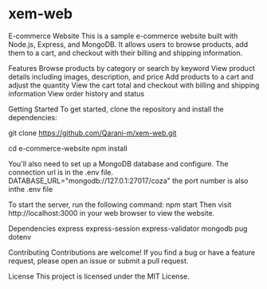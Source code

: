 # xem-web
E-commerce Website
This is a sample e-commerce website built with Node.js, Express, and MongoDB. It allows users to browse products, add them to a cart, and checkout with their billing and shipping information.

Features
Browse products by category or search by keyword
View product details including images, description, and price
Add products to a cart and adjust the quantity
View the cart total and checkout with billing and shipping information
View order history and status

Getting Started
To get started, clone the repository and install the dependencies:

git clone https://github.com/Qarani-m/xem-web.git

cd e-commerce-website
npm install

You'll also need to set up a MongoDB database and configure.
The connection url is in the .env file.
DATABASE_URL="mongodb://127.0.1:27017/coza"
the port number is also inthe .env file

To start the server, run the following command:
npm start 
Then visit http://localhost:3000 in your web browser to view the website.

Dependencies
express
express-session
express-validator
mongodb
pug
dotenv


Contributing
Contributions are welcome! If you find a bug or have a feature request, please open an issue or submit a pull request.

License
This project is licensed under the MIT License.
